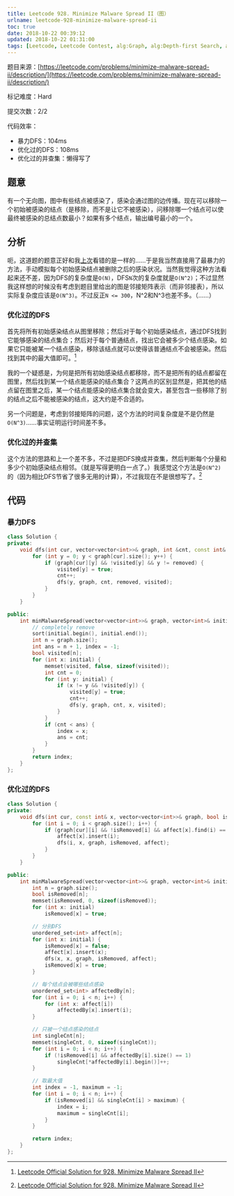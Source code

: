 ```yaml
---
title: Leetcode 928. Minimize Malware Spread II（图）
urlname: leetcode-928-minimize-malware-spread-ii
toc: true
date: 2018-10-22 00:39:12
updated: 2018-10-22 01:31:00
tags: [Leetcode, Leetcode Contest, alg:Graph, alg:Depth-first Search, alg:Union-find Forest]
---
```


题目来源：[https://leetcode.com/problems/minimize-malware-spread-ii/description/](https://leetcode.com/problems/minimize-malware-spread-ii/description/)

标记难度：Hard

提交次数：2/2

代码效率：

* 暴力DFS：104ms
* 优化过的DFS：108ms
* 优化过的并查集：懒得写了

## 题意

有一个无向图，图中有些结点被感染了，感染会通过图的边传播。现在可以移除一个初始被感染的结点（是移除，而不是让它不被感染），问移除哪一个结点可以使最终被感染的总结点数最小？如果有多个结点，输出编号最小的一个。

## 分析

呃，这道题的题意正好和我[上次](/post/leetcode-924-minimize-malware-spread)看错的是一样的……于是我当然直接用了最暴力的方法，手动模拟每个初始感染结点被删除之后的感染状况。当然我觉得这种方法看起来还不差，因为DFS的复杂度是`O(N)`，DFS`N`次的复杂度就是`O(N^2)`；不过显然我这样想的时候没有考虑到题目里给出的图是邻接矩阵表示（而非邻接表），所以实际复杂度应该是`O(N^3)`。不过反正`N <= 300`，N^2和N^3也差不多。（……）

### 优化过的DFS

首先将所有初始感染结点从图里移除；然后对于每个初始感染结点，通过DFS找到它能够感染的结点集合；然后对于每个普通结点，找出它会被多少个结点感染。如果它只能被某一个结点感染，移除该结点就可以使得该普通结点不会被感染。然后找到其中的最大值即可。[^solution]

[^solution]: [Leetcode Official Solution for 928. Minimize Malware Spread II](https://leetcode.com/problems/minimize-malware-spread-ii/solution/)

我的一个疑惑是，为何是把所有初始感染结点都移除，而不是把所有的结点都留在图里，然后找到某一个结点能感染的结点集合？这两点的区别显然是，把其他的结点留在图里之后，某一个结点能感染的结点集合就会变大，甚至包含一些移除了别的结点之后不能被感染的结点，这大约是不合适的。

另一个问题是，考虑到邻接矩阵的问题，这个方法的时间复杂度是不是仍然是`O(N^3)`……事实证明运行时间差不多。

### 优化过的并查集

这个方法的思路和上一个差不多，不过是把DFS换成并查集，然后判断每个分量和多少个初始感染结点相邻。（就是写得更明白一点了。）我感觉这个方法是`O(N^2)`的（因为相比DFS节省了很多无用的计算），不过我现在不是很想写了。[^solution]

## 代码

### 暴力DFS

```cpp
class Solution {
private:
    void dfs(int cur, vector<vector<int>>& graph, int &cnt, const int& removed, bool visited[]) {
        for (int y = 0; y < graph[cur].size(); y++) {
            if (graph[cur][y] && !visited[y] && y != removed) {
                visited[y] = true;
                cnt++;
                dfs(y, graph, cnt, removed, visited);
            }
        }
    }

public:
    int minMalwareSpread(vector<vector<int>>& graph, vector<int>& initial) {
        // completely remove
        sort(initial.begin(), initial.end());
        int n = graph.size();
        int ans = n + 1, index = -1;
        bool visited[n];
        for (int x: initial) {
            memset(visited, false, sizeof(visited));
            int cnt = 0;
            for (int y: initial) {
                if (x != y && !visited[y]) {
                    visited[y] = true;
                    cnt++;
                    dfs(y, graph, cnt, x, visited);
                }
            }
            if (cnt < ans) {
                index = x;
                ans = cnt;
            }
        }
        return index;
    }
};
```

### 优化过的DFS

```cpp
class Solution {
private:
    void dfs(int cur, const int& x, vector<vector<int>>& graph, bool isRemoved[], unordered_set<int> affect[]) {
        for (int i = 0; i < graph.size(); i++) {
            if (graph[cur][i] && !isRemoved[i] && affect[x].find(i) == affect[x].end()) {
                affect[x].insert(i);
                dfs(i, x, graph, isRemoved, affect);
            }
        }
    }

public:
    int minMalwareSpread(vector<vector<int>>& graph, vector<int>& initial) {
        int n = graph.size();
        bool isRemoved[n];
        memset(isRemoved, 0, sizeof(isRemoved));
        for (int x: initial)
            isRemoved[x] = true;

        // 分别DFS
        unordered_set<int> affect[n];
        for (int x: initial) {
            isRemoved[x] = false;
            affect[x].insert(x);
            dfs(x, x, graph, isRemoved, affect);
            isRemoved[x] = true;
        }

        // 每个结点会被哪些结点感染
        unordered_set<int> affectedBy[n];
        for (int i = 0; i < n; i++) {
            for (int x: affect[i])
                affectedBy[x].insert(i);
        }

        // 只被一个结点感染的结点
        int singleCnt[n];
        memset(singleCnt, 0, sizeof(singleCnt));
        for (int i = 0; i < n; i++) {
            if (!isRemoved[i] && affectedBy[i].size() == 1)
                singleCnt[*affectedBy[i].begin()]++;
        }

        // 取最大值
        int index = -1, maximum = -1;
        for (int i = 0; i < n; i++) {
            if (isRemoved[i] && singleCnt[i] > maximum) {
                index = i;
                maximum = singleCnt[i];
            }
        }

        return index;
    }
};
```
